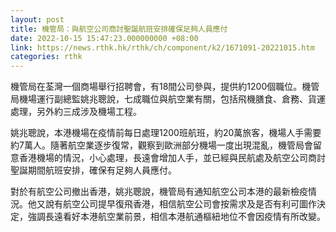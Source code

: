 ```yaml
---
layout: post
title: 機管局：與航空公司商討聖誕航班安排確保足夠人員應付
date: 2022-10-15 15:47:23.000000000 +08:00
link: https://news.rthk.hk/rthk/ch/component/k2/1671091-20221015.htm
categories: rthk
---
```


機管局在荃灣一個商場舉行招聘會，有18間公司參與，提供約1200個職位。機管局機場運行副總監姚兆聰說，七成職位與航空業有關，包括飛機膳食、倉務、貨運處理，另外約三成涉及機場工程。 

姚兆聰說，本港機場在疫情前每日處理1200班航班，約20萬旅客，機場人手需要約7萬人。隨著航空業逐步復常，觀察到歐洲部分機場一度出現混亂，機管局會留意香港機場的情況，小心處理，長遠會增加人手，並已經與民航處及航空公司商討聖誕期間航班安排，確保有足夠人員應付。 

對於有航空公司撤出香港，姚兆聰說，機管局有通知航空公司本港的最新檢疫情況。他又說有航空公司提早復飛香港，相信航空公司會按需求及是否有利可圖作決定，強調長遠看好本港航空業前景，相信本港航通樞紐地位不會因疫情有所改變。
